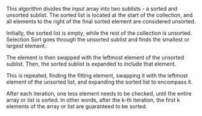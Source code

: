 This algorithm divides the input array into two sublists - a sorted and unsorted sublist. The sorted list is located at the start of the collection, and all elements to the right of the final sorted element are considered unsorted.

Initially, the sorted list is empty, while the rest of the collection is unsorted. Selection Sort goes through the unsorted sublist and finds the smallest or largest element.

The element is then swapped with the leftmost element of the unsorted sublist. Then, the sorted sublist is expanded to include that element.

This is repeated, finding the fitting element, swapping it with the leftmost element of the unsorted list, and expanding the sorted list to encompass it.

After each iteration, one less element needs to be checked, until the entire array or list is sorted. In other words, after the k-th iteration, the first k elements of the array or list are guaranteed to be sorted.

